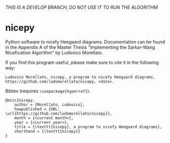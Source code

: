 *THIS IS A DEVELOP BRANCH, DO NOT USE IT TO RUN THE ALGORITHM* 



# nicepy
Python software to nicefy Heegaard diagrams.
Documentation can be found in the Appendix A of the Master Thesis "Implementing the Sarkar-Wang Nicefication Algorithm" by Ludovico Morellato.

If you find this program useful, please make sure to cite it in the following way:

```
Ludovico Morellato, nicepy, a program to nicefy Heegaard diagrams, https://github.com/ludomorellato/nicepy, <date>. 
```

Bibtex (requires `\usepackage{hyperref}`).

```
@misc{nicepy,
    author = {Morellato, Ludovico},
    howpublished = {URL: \url{https://github.com/ludomorellato/nicepy}},
    month = {<current month>},
    year = {<current year>},
    title = {\texttt{nicepy}, a program to nicefy Heegaard diagrams},
    shorthand = {\texttt{nicepy}}
}
```
